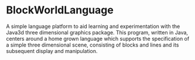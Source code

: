 # BlockWorldLanguage
A simple language platform to aid learning and experimentation with the Java3d three dimensional graphics package.  This program, written in Java, centers around a home grown language which supports the specification of a simple three dimensional scene, consisting of blocks and lines and its subsequent display and manipulation.
